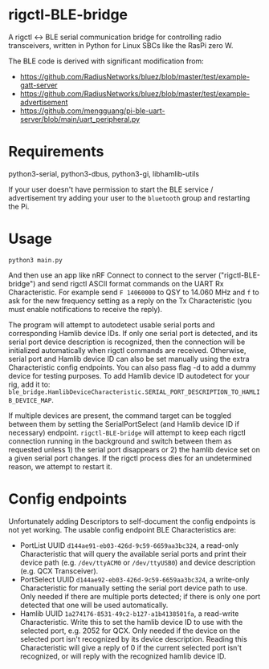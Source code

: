 # rigctl-BLE-bridge
A rigctl <-> BLE serial communication bridge for controlling radio transceivers,
written in Python for Linux SBCs like the RasPi zero W.

The BLE code is derived with significant modification from:
* https://github.com/RadiusNetworks/bluez/blob/master/test/example-gatt-server
* https://github.com/RadiusNetworks/bluez/blob/master/test/example-advertisement
* https://github.com/mengguang/pi-ble-uart-server/blob/main/uart_peripheral.py

# Requirements
python3-serial, python3-dbus, python3-gi, libhamlib-utils

If your user doesn't have permission to start the BLE service / advertisement
try adding your user to the `bluetooth` group and restarting the Pi.

# Usage
`python3 main.py`

And then use an app like nRF Connect to connect to the server ("rigctl-BLE-bridge")
and send rigctl ASCII format commands on the UART Rx Characteristic. For example send
`F 14060000` to QSY to 14.060 MHz and `f` to ask for the new frequency setting as a
reply on the Tx Characteristic (you must enable notifications to receive the reply).

The program will attempt to autodetect usable serial ports and corresponding
Hamlib device IDs. If only one serial port is detected, and its serial port device
description is recognized, then the connection will be initialized automatically
when rigctl commands are received. Otherwise, serial port and Hamlib device ID can
also be set manually using the extra Characteristic config endpoints. You can also
pass flag -d to add a dummy device for testing purposes. To add Hamlib device ID
autodetect for your rig, add it to:
`ble_bridge.HamlibDeviceCharacteristic.SERIAL_PORT_DESCRIPTION_TO_HAMLIB_DEVICE_MAP`.

If multiple devices are present, the command target can be toggled between them by
setting the SerialPortSelect (and Hamlib device ID if necessary) endpoint. 
`rigctl-BLE-bridge` will attempt to keep each rigctl connection running in the 
background and switch between them as requested unless 1) the serial port disappears
or 2) the hamlib device set on a given serial port changes. If the rigctl process
dies for an undetermined reason, we attempt to restart it.

# Config endpoints
Unfortunately adding Descriptors to self-document the config endpoints is not yet
working. The usable config endpoint BLE Characteristics are:
  * PortList UUID `d144ae91-eb03-426d-9c59-6659aa3bc324`, a read-only Characteristic
    that will query the available serial ports and print their device path (e.g.
    `/dev/ttyACM0` or `/dev/ttyUSB0`) and device description (e.g. QCX Transceiver).
  * PortSelect UUID `d144ae92-eb03-426d-9c59-6659aa3bc324`, a write-only
    Characteristic for manually setting the serial port device path to use. Only
    needed if there are multiple ports detected; if there is only one port
    detected that one will be used automatically.
  * Hamlib UUID `1a274176-8531-49c2-b127-a1b4138501fa`, a read-write Characteristic.
    Write this to set the hamlib device ID to use with the selected port, e.g. 2052
    for QCX. Only needed if the device on the selected port isn't recognized by its
    device description. Reading this Characteristic will give a reply of 0 if the
    current selected port isn't recognized, or will reply with the recognized hamlib
    device ID.
